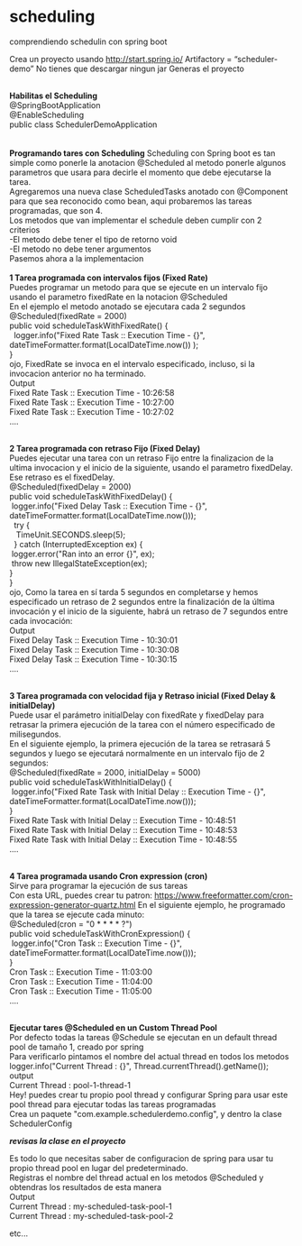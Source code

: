 # scheduling
comprendiendo schedulin con spring boot

Crea un proyecto usando http://start.spring.io/
Artifactory = “scheduler-demo”
No tienes que descargar ningun jar
Generas el proyecto
<br><br>

<b>Habilitas el Scheduling</b><br>
@SpringBootApplication<br>
@EnableScheduling<br>
public class SchedulerDemoApplication<br>
<br><br>
<b> Programando tares con Scheduling</b>
Scheduling con Spring boot es tan simple como ponerle la anotacion @Scheduled al metodo ponerle algunos parametros que usara para decirle el momento que debe ejecutarse la tarea.
<br>
Agregaremos una nueva clase ScheduledTasks anotado con @Component para que sea reconocido como bean, aqui probaremos las tareas programadas, que son 4.<br>
Los metodos que van implementar el schedule deben cumplir con 2 criterios<br>
-El metodo debe tener el tipo de retorno void<br>
-El metodo no debe tener argumentos<br>
Pasemos ahora a la implementacion
<br><br>
<b> 1 Tarea programada con intervalos fijos (Fixed Rate)</b><br>
  Puedes programar un metodo para que se ejecute en un intervalo fijo usando el parametro fixedRate en la notacion @Scheduled<br>
  En el ejemplo el metodo anotado se ejecutara cada 2 segundos<br>
@Scheduled(fixedRate = 2000)<br>
public void scheduleTaskWithFixedRate() {<br>
    &nbsp;&nbsp;logger.info("Fixed Rate Task :: Execution Time - {}", dateTimeFormatter.format(LocalDateTime.now()) );<br>
}<br>
  ojo, FixedRate se invoca en el intervalo especificado, incluso, si la invocacion anterior no ha terminado.<br>
Output<br>
Fixed Rate Task :: Execution Time - 10:26:58<br>
Fixed Rate Task :: Execution Time - 10:27:00<br>
Fixed Rate Task :: Execution Time - 10:27:02<br>
....<br><br>
  
<b> 2 Tarea programada con retraso Fijo (Fixed Delay)</b><br>
  Puedes ejecutar una tarea con un retraso Fijo entre la finalizacion de la ultima invocacion y el inicio de la siguiente, usando el parametro fixedDelay. Ese retraso es el fixedDelay.<br>
@Scheduled(fixedDelay = 2000)<br>
public void scheduleTaskWithFixedDelay() {<br>
    &nbsp;logger.info("Fixed Delay Task :: Execution Time - {}", dateTimeFormatter.format(LocalDateTime.now()));<br>
    &nbsp;&nbsp;try {<br>
    &nbsp;&nbsp;&nbsp;TimeUnit.SECONDS.sleep(5);<br>
    &nbsp;&nbsp;} catch (InterruptedException ex) {<br>
    &nbsp;logger.error("Ran into an error {}", ex);<br>
    &nbsp;throw new IllegalStateException(ex);<br>
    }<br>
}<br>
  ojo, Como la tarea en sí tarda 5 segundos en completarse y hemos especificado un retraso de 2 segundos entre la finalización de la última invocación y el inicio de la siguiente, habrá un retraso de 7 segundos entre cada invocación:<br>
  Output<br>
Fixed Delay Task :: Execution Time - 10:30:01<br>
Fixed Delay Task :: Execution Time - 10:30:08<br>
Fixed Delay Task :: Execution Time - 10:30:15<br>
....<br><br>

<b> 3 Tarea programada con velocidad fija y Retraso inicial (Fixed Delay & initialDelay)</b><br>
  Puede usar el parámetro initialDelay con fixedRate y fixedDelay para retrasar la primera ejecución de la tarea con el número especificado de milisegundos.<br>
  En el siguiente ejemplo, la primera ejecución de la tarea se retrasará 5 segundos y luego se ejecutará normalmente en un intervalo fijo de 2 segundos:<br>
@Scheduled(fixedRate = 2000, initialDelay = 5000)<br>
public void scheduleTaskWithInitialDelay() {<br>
    &nbsp;logger.info("Fixed Rate Task with Initial Delay :: Execution Time - {}", dateTimeFormatter.format(LocalDateTime.now()));<br>
}<br>
Fixed Rate Task with Initial Delay :: Execution Time - 10:48:51<br>
Fixed Rate Task with Initial Delay :: Execution Time - 10:48:53<br>
Fixed Rate Task with Initial Delay :: Execution Time - 10:48:55<br>
....<br><br>

  <b> 4 Tarea programada usando Cron expression (cron)</b><br>
  Sirve para programar la ejecución de sus tareas<br>
  Con esta URL, puedes crear tu patron: https://www.freeformatter.com/cron-expression-generator-quartz.html
En el siguiente ejemplo, he programado que la tarea se ejecute cada minuto:<br>
@Scheduled(cron = "0 * * * * ?")<br>
public void scheduleTaskWithCronExpression() {<br>
    &nbsp;logger.info("Cron Task :: Execution Time - {}", dateTimeFormatter.format(LocalDateTime.now()));<br>
}<br>
Cron Task :: Execution Time - 11:03:00<br>
Cron Task :: Execution Time - 11:04:00<br>
Cron Task :: Execution Time - 11:05:00<br>
....<br><br>

<b> Ejecutar tares @Scheduled en un Custom Thread Pool</b><br>
  Por defecto todas la tareas @Schedule se ejecutan en un default thread pool de tamaño 1, creado por spring<br>
  Para verificarlo pintamos el nombre del actual thread en todos los metodos<br>
logger.info("Current Thread : {}", Thread.currentThread().getName());<br>
output<br>
Current Thread : pool-1-thread-1<br>
Hey! puedes crear tu propio pool thread y configurar Spring para usar este pool thread para ejecutar todas las tareas programadas<br>
Crea un paquete "com.example.schedulerdemo.config", y dentro la clase SchedulerConfig <br>

***revisas la clase en el proyecto***<br>
  
 Es todo lo que necesitas saber de configuracion de spring para usar tu propio thread pool en lugar del predeterminado.<br>
 Registras el nombre del thread actual en los metodos @Scheduled y obtendras los resultados de esta manera<br>
 Output<br>
 Current Thread : my-scheduled-task-pool-1<br>
Current Thread : my-scheduled-task-pool-2<br>

etc...
